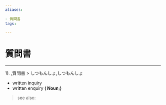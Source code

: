 ```yaml
---
aliases:
    
- 質問書
tags:
    
---
```


# 質問書
---
1).
,質問書 > しつもんしょ,しつもんしょ

- written inquiry
- written enquiry
**( Noun;)**
> see also: 
            